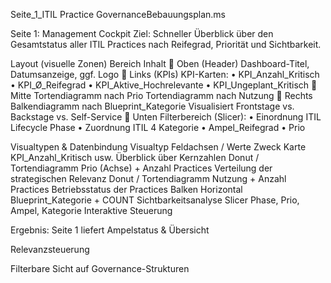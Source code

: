 Seite_1_ITIL Practice GovernanceBebauungsplan.ms

Seite 1: Management Cockpit
Ziel:
Schneller Überblick über den Gesamtstatus aller ITIL Practices nach Reifegrad, Priorität und Sichtbarkeit.

Layout (visuelle Zonen)
Bereich	Inhalt
🔹 Oben (Header)	Dashboard-Titel, Datumsanzeige, ggf. Logo
🔸 Links (KPIs)	KPI-Karten:
• KPI_Anzahl_Kritisch
• KPI_Ø_Reifegrad
• KPI_Aktive_Hochrelevante
• KPI_Ungeplant_Kritisch
🔸 Mitte	Tortendiagramm nach Prio
Tortendiagramm nach Nutzung
🔸 Rechts	Balkendiagramm nach Blueprint_Kategorie
Visualisiert Frontstage vs. Backstage vs. Self-Service
🔹 Unten	Filterbereich (Slicer):
• Einordnung ITIL Lifecycle Phase
• Zuordnung ITIL 4 Kategorie
• Ampel_Reifegrad
• Prio

Visualtypen & Datenbindung
Visualtyp	Feldachsen / Werte	Zweck
Karte	KPI_Anzahl_Kritisch usw.	Überblick über Kernzahlen
Donut / Tortendiagramm	Prio (Achse) + Anzahl Practices	Verteilung der strategischen Relevanz
Donut / Tortendiagramm	Nutzung + Anzahl Practices	Betriebsstatus der Practices
Balken Horizontal	Blueprint_Kategorie + COUNT	Sichtbarkeitsanalyse
Slicer	Phase, Prio, Ampel, Kategorie	Interaktive Steuerung

Ergebnis: Seite 1 liefert
Ampelstatus & Übersicht

Relevanzsteuerung

Filterbare Sicht auf Governance-Strukturen
